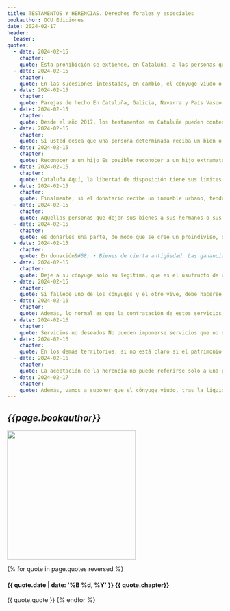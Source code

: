 ```yaml
---
title: TESTAMENTOS Y HERENCIAS. Derechos forales y especiales
bookauthor: OCU Ediciones
date: 2024-02-17
header:
  teaser: 
quotes:
  - date: 2024-02-15
    chapter: 
    quote: Esta prohibición se extiende, en Cataluña, a las personas que prestan servicios asistenciales al testador.
  - date: 2024-02-15
    chapter: 
    quote: En las sucesiones intestadas, en cambio, el cónyuge viudo o conviviente sale muy reforzado&#58; • El cónyuge viudo o el conviviente en pareja estable sobreviviente, si concurre a la sucesión con hijos del causante o descendientes de estos, tiene derecho al usufructo universal de la herencia, libre de fianza, si bien puede ejercer la opción de conmutación. Esta opción consiste en la posibilidad de conmutar el usufructo universal por la atribución de una cuarta parte alícuota de la herencia y, además, el usufructo de la vivienda conyugal o familiar. • Si el causante muere sin hijos ni otros descendientes, la herencia se defiere al cónyuge viudo o al conviviente en pareja estable superviviente. En este caso, los padres del causante conservan el derecho a legítima.
  - date: 2024-02-15
    chapter: 
    quote: Parejas de hecho En Cataluña, Galicia, Navarra y País Vasco tienen la misma consideración que las casadas.
  - date: 2024-02-15
    chapter: 
    quote: Desde el año 2017, los testamentos en Cataluña pueden contener voluntades digitales y la designación de una persona encargada de ejecutarlas.
  - date: 2024-02-15
    chapter: 
    quote: Si usted desea que una persona determinada reciba un bien o derecho concreto (ya se trate de un inmueble, una joya, el dinero de una cuenta corriente o cualquier otra cosa), le hará un “legado”.
  - date: 2024-02-15
    chapter: 
    quote: Reconocer a un hijo Es posible reconocer a un hijo extramatrimonial mediante el testamento. Aunque suele ocurrir que algunos testamentos se suceden a medida que el testador realiza uno nuevo, dejando sin efecto los anteriores, el reconocimiento de un hijo será siempre válido e irrevocable.
  - date: 2024-02-15
    chapter: 
    quote: Cataluña Aquí, la libertad de disposición tiene sus límites en la legítima, que es la cuarta parte del valor del activo hereditario. Solo se confiere la condición de legitimarios a los descendientes del causante y, a falta de estos, a los progenitores. El cónyuge viudo no es legitimario pero tiene ciertos derechos por razón del matrimonio, como son el ajuar familiar y un año de viudedad. También tiene la cuarta vidual cuando no tiene recursos suficientes.
  - date: 2024-02-15
    chapter: 
    quote: Finalmente, si el donatario recibe un inmueble urbano, tendrá que pagar otro impuesto, la llamada “plusvalía municipal”, tanto más alto cuanto mayor sea su valor catastral y más largo el tiempo pasado en el patrimonio del donante (si le perteneció durante un año o menos, no se paga). En algunas comunidades, es precisamente la plusvalía municipal lo más gravoso de recibir una herencia o una donación.
  - date: 2024-02-15
    chapter: 
    quote: Aquellas personas que dejen sus bienes a sus hermanos o sus sobrinos también pueden beneficiarles haciéndoles donaciones parciales cada tres años y un día, para que cada porción tribute siempre a tipos más bajos que si se recibiera todo de golpe. Otra posibilidad, en el
  - date: 2024-02-15
    chapter: 
    quote: es donarles una parte, de modo que se cree un proindiviso, que se disolverá más adelante, adjudicando a uno de los copropietarios el inmueble completo y abonando a los demás una compensación en metálico.
  - date: 2024-02-15
    chapter: 
    quote: En donación&#58; • Bienes de cierta antigüedad. Las ganancias que se obtienen con la venta de bienes comprados antes de ciertas fechas están parcialmente exentas del IRPF. Si los dona, tendrá que pagar menos IRPF por ellos. Se trata de las acciones cotizadas compradas antes del 31 de diciembre de 1991, los inmuebles comprados antes del 31 de diciembre de 1986 y los bienes de otro tipo adquiridos antes del 31 de diciembre de 1988. Sin embargo, esta ventaja fiscal tiene un límite&#58; 400.000 euros del valor total de venta del conjunto de bienes.
  - date: 2024-02-15
    chapter: 
    quote: Deje a su cónyuge solo su legítima, que es el usufructo de un tercio de la herencia si hereda con hijos o descendientes (así ocurrirá si no hace testamento). Su cónyuge, a su vez, puede renunciar a la herencia de forma pura y simple, cediendo su parte a los demás herederos por igual. Así evitarán que la herencia tribute dos veces, una al heredar el viudo y otra al heredar los hijos.
  - date: 2024-02-15
    chapter: 
    quote: Si fallece uno de los cónyuges y el otro vive, debe hacerse una “disolución de la sociedad de gananciales” dividiendo el patrimonio común del matrimonio en dos lotes de igual valor, siendo el del fallecido el objeto de la herencia. Lo ideal, si cuadra, es adjudicar a este lote la vivienda habitual por entero, ya que así los herederos podrán beneficiarse de la exención del 95 % sobre el total de la vivienda y no solo sobre la mitad (pero no la pueden vender hasta pasados entre cinco y diez años según el lugar). Esto procede especialmente si el viudo se va a mudar a otra vivienda habitual, que los hijos heredarán con ventaja en el futuro.
  - date: 2024-02-16
    chapter: 
    quote: Además, lo normal es que la contratación de estos servicios se realice de forma muy ocasional y con apremio de tiempo, lo que coloca al consumidor en una situación de especial debilidad. OCU ha detectado en este campo diversos abusos. Según un estudio sobre precios de los servicios funerarios realizado por OCU, se reiteran los problemas ya señalados en otras ocasiones&#58; falta de transparencia y situaciones de monopolio práctico en algunas ciudades de nuestro país. Las empresas funerarias se resisten a facilitar información y la competencia no ha llegado a instaurarse en algunas ciudades, donde siguen existiendo los monopolios municipales
  - date: 2024-02-16
    chapter: 
    quote: Servicios no deseados No pueden imponerse servicios que no se deseen, ni condicionarse los servicios que se presten al precio o calidad del féretro o de algún otro elemento del servicio. Tampoco se podrá inducir a confusión sobre el régimen jurídico de la propiedad, el alquiler o la cesión temporal de sepulturas, panteones, columbarios o mausoleos. ¡Atención! Si no está satisfecho, solicite una hoja de reclamaciones en el establecimiento y, conforme a las instrucciones, envíe copia a las autoridades competentes en materia de consumo de su comunidad autónoma, adjuntando la documentación que posea. Si se aprecian infracciones, la empresa será sancionada.
  - date: 2024-02-16
    chapter: 
    quote: En los demás territorios, si no está claro si el patrimonio hereditario es positivo o negativo, existe la posibilidad de la aceptación “a beneficio de inventario”. Esta fórmula, que debe hacerse de forma notarial, supone que solo se responde de las deudas con el valor de los bienes existentes en la herencia que deben inventariarse; después se procederá, en primer lugar, al pago de todas las deudas, y en segundo lugar, al de las cargas y legados, mediante la venta de bienes si fuera preciso. Solo el remanente de los bienes, si queda algo una vez satisfechas todas las obligaciones, se reparte entre los herederos. Como la limitación de responsabilidad solo va a afectar a los herederos que aceptaron a beneficio de inventario, será conveniente que todos acepten de esta manera.
  - date: 2024-02-16
    chapter: 
    quote: La aceptación de la herencia no puede referirse solo a una parte de la misma&#58; o se acepta todo o nada. Pero cuando el testador ha designado a una persona simultáneamente como heredero por una parte y como legatario de bienes concretos por otra, tiene la posibilidad de aceptar o repudiar separadamente la herencia y el legado.
  - date: 2024-02-17
    chapter: 
    quote: Además, vamos a suponer que el cónyuge viudo, tras la liquidación de la sociedad de gananciales, toma las siguientes medidas, pues su situación se lo permite&#58; • renuncia de forma pura y simple a su herencia (bien sea de la que le corresponde por ley o a la que le haya dejado el testador); • fija su domicilio en otra vivienda, en nuestro caso, el chalé que le ha correspondido en la liquidación de los bienes gananciales, de forma que sus hijos podrán en un futuro aplicar la reducción por vivienda habitual sobre otro inmueble, pues la vivienda habitual, por lo general, suele estar prácticamente exenta en muchas comunidades autónomas. Con estas medidas se reducirá la factura fiscal del impuesto de sucesiones en las comunidades autónomas donde este impuesto aún es de elevada cuantía.
---
```

## *{{page.bookauthor}}*

<img width="300" src="{{ page.header.teaser }}"/>

{% for quote in page.quotes reversed %}
#### {{ quote.date | date: '%B %d, %Y' }} {{ quote.chapter}}
{{ quote.quote }}
{% endfor %}
